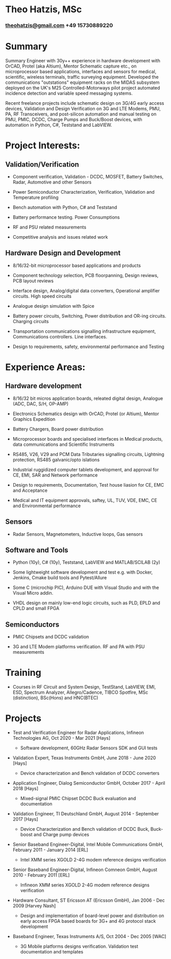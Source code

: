 

# Theo Hatzis, MSc
### theohatzis@gmail.com    +49 15730889220


# Summary

Summary
Engineer with 30y++ experience in hardware development with OrCAD, Protel (aka Altium), Mentor Schematic capture etc., on microprocessor based applications, interfaces and sensors for medical, scientific, wireless terminals, traffic surveying equipment. Developed the communications "outstations" equipment racks on the MIDAS subsystem deployed on the UK's M25 Controlled-Motorways pilot project automated incidence detection and variable speed messaging systems.

Recent freelance projects include schematic design on 3G/4G early access devices, Validation and Design Verification on 3G and LTE Modems, PMU, PA, RF Transceivers, and post-silicon automation and manual testing on PMU, PMIC, DCDC, Charge Pumps and Buck/Boost devices, with automation in Python, C#, Teststand and LabVIEW.
# Project Interests:

## Validation/Verification

* Component verification, Validation - DCDC, MOSFET, Battery Switches, Radar, Automotive and other Sensors

* Power Semiconductor Characterization, Verification, Validation and Temperature profiling

* Bench automation with Python, C# and Teststand

* Battery performance testing. Power Consumptions

* RF and PSU related measurements

* Competitive analysis and issues related work

## Hardware Design and Development

* 8/16/32-bit microprocessor based applications and products

* Component technology selection, PCB floorpanning, Design reviews, PCB layout reviews

* Interface design, Analog/digital data converters, Operational amplifier circuits. High speed circuits

* Analogue design simulation with Spice

* Battery power circuits, Switching, Power distribution and OR-ing circuits. Charging circuits

* Transportation communications signalling infrastructure equipment, Communications controllers. Line interfaces.

* Design to requirements, safety, environmental performance and Testing

# Experience Areas:


## Hardware development

* 8/16/32 bit micros application boards, releated digital design, Analogue (ADC, DAC, S/H, OP-AMP)

* Electronics Schematics design with OrCAD, Protel (or Altium), Mentor Graphics Expedition

* Battery Chargers, Board power distribution

* Microprocessor boards and specialised interfaces in Medical products, data communications and Scientific Instruments

* RS485, V26, V29 and PCM Data Tributaries signalling circuits, Lightning protection, RS485 galvanic/opto islations

* Industrial ruggidized computer tablets development, and approval for CE, EMI, SAR and Network performance

* Design to requirements, Documentation, Test house liasion for CE, EMC and Acceptance

* Medical and IT equipment approvals, saftey, UL, TUV, VDE, EMC, CE and Environmental performance

## Sensors

* Radar Sensors, Magnetometers, Inductive loops, Gas sensors

## Software and Tools

* Python (10y), C# (10y), Teststand, LabVIEW and MATLAB/SCILAB (2y)

* Some lightweight software development and test e.g. with Docker, Jenkins, Cmake build tools and Pytest/Allure

* Some C (microchip PIC), Arduino DUE with Visual Studio and with the Visual Micro addin.

* VHDL design on mainly low-end logic circuits, such as PLD, EPLD and CPLD and small FPGA

## Semiconductors

* PMIC Chipsets and DCDC validation

* 3G and LTE Modem platforms verification. RF and PA with PSU measurements

# Training
* Courses in RF Circuit and System Design, TestStand, LabVIEW, EMI, ESD, Spectrum Analyzer, Allegro/Cadence, TIBCO Spotfire, MSc (distinction), BSc(Hons) and HNC(BTEC)


# Projects

* Test and Verification Engineer for Radar Applications, Infineon Technologies AG, Oct 2020 - Mar 2021 [Hays]
    * Software development, 60GHz Radar Sensors SDK and GUI tests


* Validation Expert, Texas Instruments GmbH, June 2018 - June 2020 [Hays]
    * Device characterization and Bench validation of DCDC converters


* Application Engineer, Dialog Semiconductor GmbH, October 2017 - April 2018 [Hays]
    * Mixed-signal PMIC Chipset DCDC Buck evaluation and documentation


* Validation Engineer, TI Deutschland GmbH, August 2014 - September 2017 [Hays]
    * Device Characterization and Bench validation of DCDC Buck, Buck-boost and Charge pump devices


* Senior Baseband Engineer-Digital, Intel Mobile Communications GmbH, February 2011 - January 2014 [ERL]
    * Intel XMM series XGOLD 2-4G modem reference designs verification


* Senior Baseband Engineer-Digital, Infineon Comneon GmbH, August 2010 - February 2011 [ERL]
    * Infineon XMM series XGOLD 2-4G modem reference designs verification


* Hardware Consultant, ST Ericsson AT (Ericsson GmbH), Jan 2006 - Dec 2009 [Harvey Nash]
    * Design and implementation of board-level power and distribution on early access FPGA based boards for 3G+ and 4G protocol stack development


* Baseband Engineer, Texas Instruments A/S, Oct 2004 - Dec 2005 [WAC]
    * 3G Mobile platforms designs verification. Validation test documentation and templates


